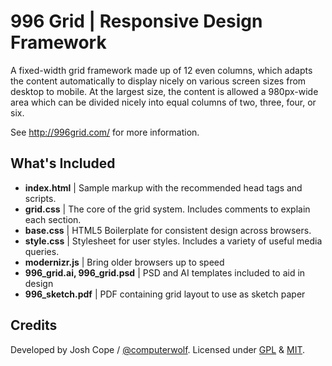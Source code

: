 # 996 Grid | Responsive Design Framework

A fixed-width grid framework made up of 12 even columns, which adapts the content automatically to display nicely on various screen sizes from desktop to mobile. At the largest size, the content is allowed a 980px-wide area which can be divided nicely into equal columns of two, three, four, or six. 

See http://996grid.com/ for more information.

## What's Included

- **index.html** | Sample markup with the recommended head tags and scripts.
- **grid.css** | The core of the grid system. Includes comments to explain each section.
- **base.css** | HTML5 Boilerplate for consistent design across browsers.
- **style.css** | Stylesheet for user styles. Includes a variety of useful media queries.
- **modernizr.js** | Bring older browsers up to speed
- **996\_grid.ai, 996\_grid.psd** | PSD and AI templates included to aid in design
- **996_sketch.pdf** | PDF containing grid layout to use as sketch paper

## Credits

Developed by Josh Cope / [@computerwolf](http://twitter.com/computerwolf/). Licensed under [GPL](http://opensource.org/licenses/gpl-3.0.html) & [MIT](http://opensource.org/licenses/MIT).
